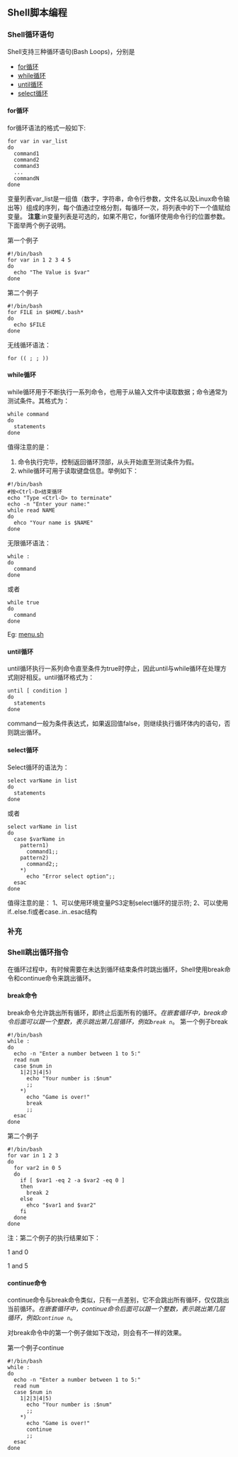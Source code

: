 ## Shell脚本编程

### Shell循环语句

Shell支持三种循环语句(Bash Loops)，分别是

* [for循环](#for循环)
* [while循环](#while循环)
* [until循环](#untill循环)
* [select循环](#select循环)

#### for循环

for循环语法的格式一般如下:
```
for var in var_list
do
  command1
  command2
  command3
  ...
  commandN
done
```
变量列表var_list是一组值（数字，字符串，命令行参数，文件名以及Linux命令输出等）组成的序列，每个值通过空格分割，每循环一次，将列表中的下一个值赋给变量。
**注意**:in变量列表是可选的，如果不用它，for循环使用命令行的位置参数。下面举两个例子说明。

第一个例子
```
#!/bin/bash
for var in 1 2 3 4 5
do
  echo "The Value is $var"
done
```
第二个例子
```
#!/bin/bash
for FILE in $HOME/.bash*
do
  echo $FILE
done
```
无线循环语法：
```
for (( ; ; ))
```

#### while循环

while循环用于不断执行一系列命令，也用于从输入文件中读取数据；命令通常为测试条件。其格式为：

```
while command
do
  statements
done
```
值得注意的是：
1. 命令执行完毕，控制返回循环顶部，从头开始直至测试条件为假。
2. while循环可用于读取键盘信息。举例如下：

```
#!/bin/bash
#按<Ctrl-D>结束循环
echo "Type <Ctrl-D> to terminate"
echo -n "Enter your name:"
while read NAME
do
  ehco "Your name is $NAME"
done
```
无限循环语法：
```
while :
do
  command
done
```
或者
```
while true
do
  command
done
```

Eg: [menu.sh](./codes/menu.sh)

#### until循环

until循环执行一系列命令直至条件为true时停止，因此until与while循环在处理方式刚好相反。until循环格式为：
```
until [ condition ]
do
  statements
done
```
command一般为条件表达式，如果返回值false，则继续执行循环体内的语句，否则跳出循环。

#### select循环

Select循环的语法为：
```
select varName in list
do
  statements
done
```
或者
```
select varName in list
do
  case $varName in
    pattern1)
      command1;;
    pattern2)
      command2;;
    *)
      echo "Error select option";;
  esac
done
```

值得注意的是：
1、可以使用环境变量PS3定制select循环的提示符;
2、可以使用if..else.fi或者case..in..esac结构

### 补充

### Shell跳出循环指令

在循环过程中，有时候需要在未达到循环结束条件时跳出循环，Shell使用break命令和continue命令来跳出循环。

#### break命令

break命令允许跳出所有循环，即终止后面所有的循环。_在嵌套循环中，break命令后面可以跟一个整数，表示跳出第几层循环，例如`break n`_。
第一个例子break
```
#!/bin/bash
while :
do
  echo -n "Enter a number between 1 to 5:"
  read num
  case $num in
    1|2|3|4|5)
      echo "Your number is :$num"
      ;;
    *)
      echo "Game is over!"
      break
      ;;
  esac
done
```

第二个例子

```
#!/bin/bash
for var in 1 2 3
do
  for var2 in 0 5
  do
    if [ $var1 -eq 2 -a $var2 -eq 0 ]
    then
      break 2
    else
      ehco "$var1 and $var2"
    fi
  done
done
```
注：第二个例子的执行结果如下：

1 and 0

1 and 5

#### continue命令

continue命令与break命令类似，只有一点差别，它不会跳出所有循环，仅仅跳出当前循环。_在嵌套循环中，continue命令后面可以跟一个整数，表示跳出第几层循环，例如`continue n`_。

对break命令中的第一个例子做如下改动，则会有不一样的效果。

第一个例子continue

```
#!/bin/bash
while :
do
  echo -n "Enter a number between 1 to 5:"
  read num
  case $num in
    1|2|3|4|5)
      echo "Your number is :$num"
      ;;
    *)
      echo "Game is over!"
      continue
      ;;
  esac
done
```
